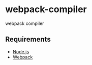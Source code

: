 # webpack-compiler
webpack compiler

## Requirements
- [Node.js](https://nodejs.org/)
- [Webpack](https://webpack.js.org/)
